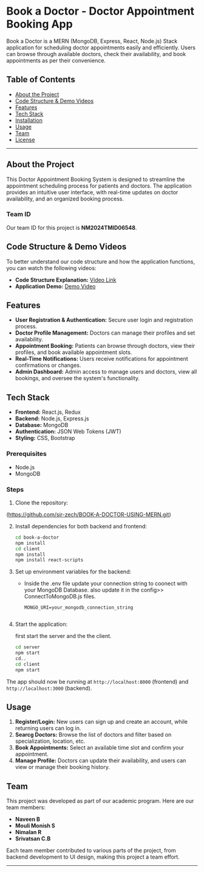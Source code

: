 # Book a Doctor - Doctor Appointment Booking App

Book a Doctor is a MERN (MongoDB, Express, React, Node.js) Stack application for scheduling doctor appointments easily and efficiently. Users can browse through available doctors, check their availability, and book appointments as per their convenience.

## Table of Contents
- [About the Project](#about-the-project)
- [Code Structure & Demo Videos](#code-structure--demo-videos)
- [Features](#features)
- [Tech Stack](#tech-stack)
- [Installation](#installation)
- [Usage](#usage)
- [Team](#team)
- [License](#license)

---

## About the Project

This Doctor Appointment Booking System is designed to streamline the appointment scheduling process for patients and doctors. The application provides an intuitive user interface, with real-time updates on doctor availability, and an organized booking process.

### Team ID
Our team ID for this project is **NM2024TMID06548**.


## Code Structure & Demo Videos

To better understand our code structure and how the application functions, you can watch the following videos:

- **Code Structure Explanation:** [Video Link ](https://drive.google.com/drive/folders/1pteT8STdObONWwELNDHRK9biItLuiJ-1?usp=drive_link)
- **Application Demo:** [Demo Video ](https://drive.google.com/drive/folders/1Y0lmk4XpYophzh0W0Dguum9Bv2S4psfw?usp=drive_link)

## Features

- **User Registration & Authentication:** Secure user login and registration process.
- **Doctor Profile Management:** Doctors can manage their profiles and set availability.
- **Appointment Booking:** Patients can browse through doctors, view their profiles, and book available appointment slots.
- **Real-Time Notifications:** Users receive notifications for appointment confirmations or changes.
- **Admin Dashboard:** Admin access to manage users and doctors, view all bookings, and oversee the system's functionality.

## Tech Stack

- **Frontend:** React.js, Redux
- **Backend:** Node.js, Express.js
- **Database:** MongoDB
- **Authentication:** JSON Web Tokens (JWT)
- **Styling:** CSS, Bootstrap


### Prerequisites
- Node.js
- MongoDB

### Steps

1. Clone the repository:
   
  (https://github.com/sir-zech/BOOK-A-DOCTOR-USING-MERN.git)
   

2. Install dependencies for both backend and frontend:
   ```bash
   cd book-a-doctor
   npm install
   cd client
   npm install
   npm install react-scripts
   ```

3. Set up environment variables for the backend:
   - Inside the .env file update your connection string to coonect with your MongoDB Database. 
   also update it in the config>> ConnectToMongoDB.js files.

     ```
     MONGO_URI=your_mongodb_connection_string
    
     ```

4. Start the application:
   
   first start the server  and the the client.
   ```bash
   cd server
   npm start
   cd..
   cd client
   npm start
   ```
The app should now be running at `http://localhost:8000` (frontend) and `http://localhost:3000` (backend).

## Usage

1. **Register/Login:** New users can sign up and create an account, while returning users can log in.
2. **Searcg Doctors:** Browse the list of doctors and filter based on specialization, location, etc.
3. **Book Appointments:** Select an available time slot and confirm your appointment.
4. **Manage Profile:** Doctors can update their availability, and users can view or manage their booking history.


## Team

This project was developed as part of our academic program. Here are our team members:

- **Naveen B**
- **Mouli Monish S**
- **Nimalan R**
- **Srivatsan C.B**

Each team member contributed to various parts of the project, from backend development to UI design, making this project a team effort.

--- 

